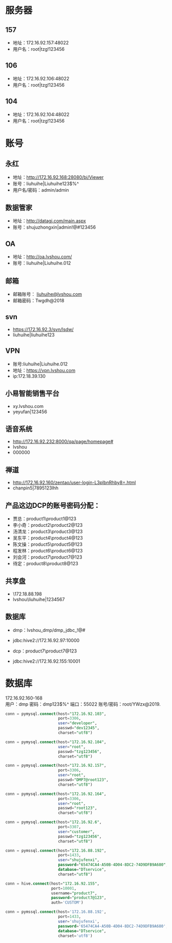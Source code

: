 # 服务器

## 157
- 地址：172.16.92.157:48022
- 用户名：root|tzg!123456

## 106
- 地址：172.16.92.106:48022
- 用户名：root|tzg!123456

## 104
- 地址：172.16.92.104:48022
- 用户名：root|tzg!123456

# 账号

## 永红
- 地址：http://172.16.92.168:28080/bi/Viewer
- 账号：liuhuihe|Liuhuihe123$%^
- 用户名/密码：admin/admin

## 数据管家
- 地址：http://datagj.com/main.aspx
- 账号：shujuzhongxin|admin!@#123456

## OA

- 地址：http://oa.lvshou.com/
- 账号：liuhuihe|Liuhuihe.012

## 邮箱

- 邮箱账号： liuhuihe@lvshou.com
- 邮箱密码：Twgdh@2018

## svn
- https://172.16.92.3/svn/lsdw/
- liuhuihe|liuhuihe123

## VPN
- 账号:liuhuihe|Liuhuihe.012
- 地址：https://vpn.lvshou.com
- ip:172.18.39.130

## 小易智能销售平台
- xy.lvshou.com
- yeyufan|123456



## 语音系统

- http://172.16.92.232:8000/qa/page/homepage#
- lvshou
- 000000

## 禅道

- http://172.16.92.160/zentao/user-login-L3plbnRhby8=.html
- chanpin5|7895123lhh

## 产品这边DCP的账号密码分配： 

- 贾总：product1\product1@123 
- 李小奇：product2\product2@123 
- 汤清龙：product3\product3@123 
- 吴东平：product4\product4@123 
- 陈文操：product5\product5@123 
- 程发林：product6\product6@123 
- 刘会河：product7\product7@123 
- 待定：product8\product8@123

## 共享盘
- \\172.18.88.198
- lvshou\liuhuihe|1234567

## 数据库
- dmp：lvshou_dmp/dmp_jdbc_!@#
- jdbc:hive2://172.16.92.97:10000

- dcp：product7\product7@123
- jdbc:hive2://172.16.92.155:10001


# 数据库

172.16.92.160-168  
用户：dmp 
密码：dmp123$%^  端口：55022
账号/密码：root/YWzx@2019.

```sql
conn = pymysql.connect(host="172.16.92.103",
                       port=3306,
                       user="developer",
                       passwd="dev12345",
                       charset="utf8")

conn = pymysql.connect(host="172.16.92.104",
                       user="root",
                       passwd="tzg123456",
                       charset="utf8")

conn = pymysql.connect(host="172.16.92.157",
                       port=3306,
                       user="root",
                       passwd="DMP7@root123",
                       charset="utf8")

conn = pymysql.connect(host="172.16.92.164",
                       port=3306,
                       user="root",
                       passwd="root123",
                       charset="utf8")

conn = pymysql.connect(host="172.16.92.6",
                       port=3307,
                       user="customer",
                       passwd="tzg123456",
                       charset="utf8")

conn = pymssql.connect(host="172.16.88.192",
                       port=1433,
                       user="shujufenxi",
                       password="65474CA4-A50B-4D04-8DC2-74D9DFB9A680",
                       database="DTservice",
                       charset="utf8")

conn = hive.connect(host="172.16.92.155",
                    port=10001,
					username="product7",
                    password="product7@123",
                    auth='CUSTOM')

conn = pymssql.connect(host='172.16.88.192',
                       port=1433,
                       user='shujufenxi',
                       password='65474CA4-A50B-4D04-8DC2-74D9DFB9A680',
                       database="DTservice",
                       charset='utf8')
```


